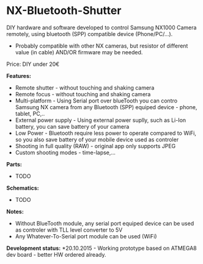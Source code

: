 # NX-Bluetooth-Shutter
DIY hardware and software developed to control Samsung NX1000 Camera remotely, using bluetooth (SPP) compatible device (Phone/PC/...).
* Probably compatible with other NX cameras, but resistor of different value (in cable) AND/OR firmware may be needed.

Price: DIY under 20€

**Features:**
* Remote shutter - without touching and shaking camera
* Remote focus - without touching and shaking camera
* Multi-platform - Using Serial port over blueTooth you can contro Samsung NX camera from any Bluetooth (SPP) equiped device - phone, tablet, PC,..
* External power supply - Using external power suplly, such as Li-Ion battery, you can save battery of your camera
* Low Power - Bluetooth require less power to operate compared to WiFi, so you also save battery of your mobile device used as controler
* Shooting in full quality (RAW) - original app only supports JPEG
* Custom shooting modes - time-lapse,...

**Parts:**
* TODO

**Schematics:**
* TODO

**Notes:**
* Without BlueTooth module, any serial port equiped device can be used as controler with TLL level converter to 5V
* Any Whatever-To-Serial port module can be used (WiFi)

**Development status:**
*20.10.2015 - Working prototype based on ATMEGA8 dev board - better HW ordered already.
